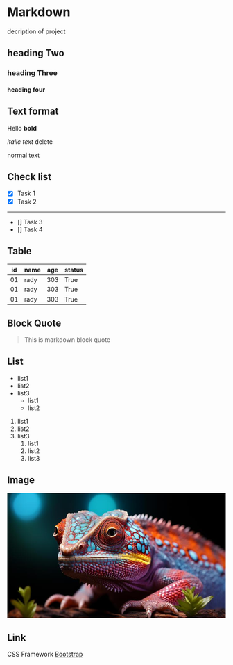 # Markdown
decription of project
## heading Two
### heading Three
#### heading four

## Text format
Hello **bold**

*italic text*
~~delete~~

normal text

## Check list
- [x] Task 1
- [x] Task 2
---
- [] Task 3
- [] Task 4
## Table
| id | name | age | status |
|----|------|-----|--------|
|01  | rady | 303 | True   |
|01  | rady | 303 | True   |
|01  | rady | 303 | True   |
## Block Quote
> This is markdown block quote
## List
- list1
- list2
- list3
  - list1
  - list2

1. list1
2. list2
3. list3
   1. list1
   2. list2
   3. list3

## Image
![Dashboard](ai-generated-a-cute-gecko-with-a-colorful-pattern-looking-at-camera-generated-by-ai-free-photo.jpg)

## Link
CSS Framework [Bootstrap](https://www.w3schools.com/python/default.asp)